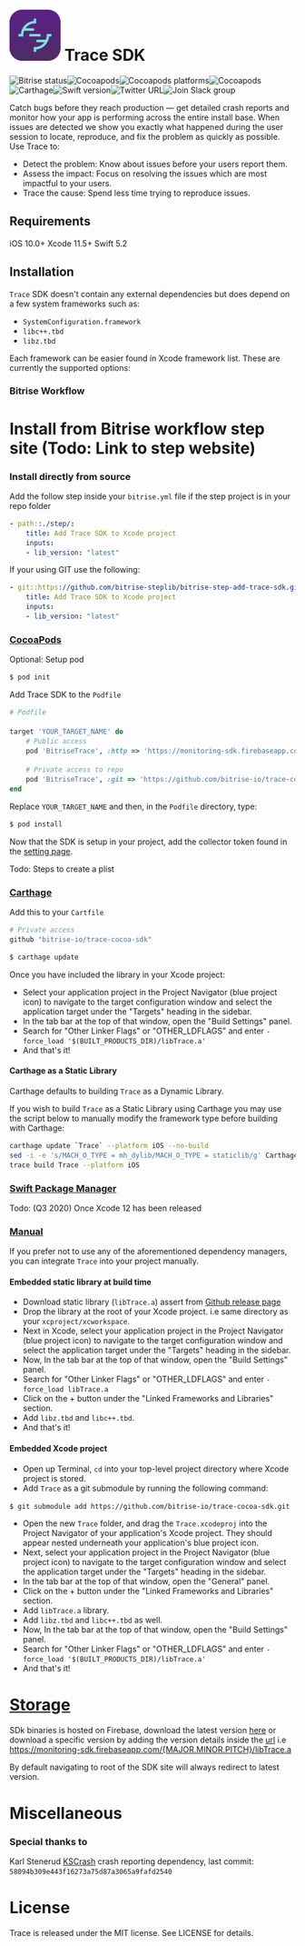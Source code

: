 # <img src="assets/logo.jpeg"  width="90" height="90">  Trace SDK
![Bitrise status](https://app.bitrise.io/app/fa31931683b0dd17.svg?token=MpCmFyjh7KE7W785Tb3Keg)![Cocoapods](https://img.shields.io/cocoapods/v/BitriseTrace)![Cocoapods platforms](https://img.shields.io/cocoapods/p/BitriseTrace)![Cocoapods](https://img.shields.io/cocoapods/l/BitriseTrace)![Carthage](https://img.shields.io/badge/Carthage-compatible-brightgreen)![Swift version](https://img.shields.io/badge/Swift-5.2.4-red)![Twitter URL](https://img.shields.io/twitter/url?style=social&url=https%3A%2F%2Ftwitter.com%2Fbitrise)![Join Slack group](https://img.shields.io/badge/Chat-Slack-blue?link=https://chat.bitrise.io/)

Catch bugs before they reach production — get detailed crash reports and monitor how your app is performing across the entire install base. When issues are detected we show you exactly what happened during the user session to locate, reproduce, and fix the problem as quickly as possible.
Use Trace to:
- Detect the problem: Know about issues before your users report them.
- Assess the impact: Focus on resolving the issues which are most impactful to your users.
- Trace the cause: Spend less time trying to reproduce issues.

## Requirements

iOS 10.0+ 
Xcode 11.5+
Swift 5.2


## Installation

`Trace` SDK doesn't contain any external dependencies but does depend on a few system frameworks such as:      
* `SystemConfiguration.framework`
* `libc++.tbd`
* `libz.tbd`

Each framework can be easier found in Xcode framework list. These are currently the supported options:

### Bitrise Workflow

# Install from Bitrise workflow step site (Todo: Link to step website)

### Install directly from source

Add the follow step inside your `bitrise.yml` file if the step project is in your repo folder

```yml
- path::./step/:
    title: Add Trace SDK to Xcode project
    inputs:
    - lib_version: "latest"
```

If your using GIT use the following:
```yml
- git::https://github.com/bitrise-steplib/bitrise-step-add-trace-sdk.git@master:
    title: Add Trace SDK to Xcode project
    inputs:
    - lib_version: "latest"
```

### [CocoaPods](https://guides.cocoapods.org/using/using-cocoapods.html)
Optional: Setup pod
```bash
$ pod init
```

Add Trace SDK to the `Podfile`
```ruby
# Podfile

target 'YOUR_TARGET_NAME' do
    # Public access 
    pod 'BitriseTrace', :http => 'https://monitoring-sdk.firebaseapp.com/latest/libTrace.a.zip'
    
    # Private access to repo
    pod 'BitriseTrace', :git => 'https://github.com/bitrise-io/trace-cocoa-sdk.git'
end
```

Replace `YOUR_TARGET_NAME` and then, in the `Podfile` directory, type:

```bash
$ pod install
```

Now that the SDK is setup in your project, add the collector token found in the [setting page](https://trace.bitrise.io/settings).

Todo: Steps to create a plist


### [Carthage](https://github.com/Carthage/Carthage)

Add this to your `Cartfile`

```ruby
# Private access 
github "bitrise-io/trace-cocoa-sdk"
```

```bash
$ carthage update
```
Once you have included the library in your Xcode project:
* Select your application project in the Project Navigator (blue project icon) to navigate to the target configuration window and select the application target under the "Targets" heading in the sidebar.
* In the tab bar at the top of that window, open the "Build Settings" panel.
* Search for "Other Linker Flags" or "OTHER_LDFLAGS" and enter `-force_load '$(BUILT_PRODUCTS_DIR)/libTrace.a'`
* And that's it!


#### Carthage as a Static Library

Carthage defaults to building `Trace` as a Dynamic Library. 

If you wish to build `Trace` as a Static Library using Carthage you may use the script below to manually modify the framework type before building with Carthage:

```bash
carthage update `Trace` --platform iOS --no-build
sed -i -e 's/MACH_O_TYPE = mh_dylib/MACH_O_TYPE = staticlib/g' Carthage/Checkouts/Trace/Trace.xcodeproj/project.pbxproj
trace build Trace --platform iOS
```


### [Swift Package Manager](https://swift.org/package-manager)
Todo: (Q3 2020) Once Xcode 12 has been released


### [Manual](https://developer.apple.com/library/archive/documentation/ToolsLanguages/Conceptual/Xcode_Overview/WorkingonRelatedProjects.html#//apple_ref/doc/uid/TP40010215-CH33-SW1)

If you prefer not to use any of the aforementioned dependency managers, you can integrate `Trace` into your project manually.

#### Embedded static library at build time

* Download static library (`libTrace.a`) assert from [Github release page](https://github.com/bitrise-io/trace-cocoa-sdk/releases)
* Drop the library at the root of your Xcode project. i.e same directory as your `xcproject/xcworkspace`.
* Next in Xcode, select your application project in the Project Navigator (blue project icon) to navigate to the target configuration window and select the application target under the "Targets" heading in the sidebar.
* Now, In the tab bar at the top of that window, open the "Build Settings" panel.
* Search for "Other Linker Flags" or "OTHER_LDFLAGS" and enter `-force_load libTrace.a`
* Click on the + button under the "Linked Frameworks and Libraries" section.
* Add `libz.tbd` and `libc++.tbd`.
* And that's it!


#### Embedded Xcode project

* Open up Terminal, `cd` into your top-level project directory where Xcode project is stored.
* Add `Trace` as a git submodule by running the following command:

`$ git submodule add https://github.com/bitrise-io/trace-cocoa-sdk.git`

* Open the new `Trace` folder, and drag the `Trace.xcodeproj` into the Project Navigator of your application's Xcode project. They should appear nested underneath your application's blue project icon. 
* Next, select your application project in the Project Navigator (blue project icon) to navigate to the target configuration window and select the application target under the "Targets" heading in the sidebar.
* In the tab bar at the top of that window, open the "General" panel.
* Click on the + button under the "Linked Frameworks and Libraries" section.
* Add `libTrace.a` library.
* Add `libz.tbd` and `libc++.tbd` as well.
* Now, In the tab bar at the top of that window, open the "Build Settings" panel.
* Search for "Other Linker Flags" or "OTHER_LDFLAGS" and enter `-force_load '$(BUILT_PRODUCTS_DIR)/libTrace.a'`
* And that's it!

# [Storage](https://monitoring-sdk.firebaseapp.com/)

SDk binaries is hosted on Firebase, download the latest version [here](https://monitoring-sdk.firebaseapp.com/latest/libTrace.a) or download a specific version by adding the version details inside the [url](https://monitoring-sdk.firebaseapp.com/latest/libTrace.a) i.e https://monitoring-sdk.firebaseapp.com/{MAJOR.MINOR.PITCH}/libTrace.a

By default navigating to root of the SDK site will always redirect to latest version.

# Miscellaneous

### Special thanks to
Karl Stenerud [KSCrash](https://github.com/kstenerud/KSCrash/) crash reporting dependency, last commit: `58094b309e443f16273a75d87a3065a9fafd2540`

# License
Trace is released under the MIT license. See LICENSE for details.
